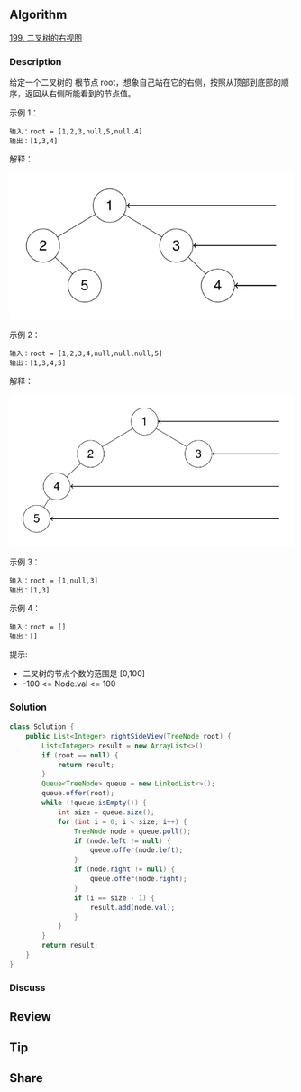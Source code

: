 ## Algorithm

[199. 二叉树的右视图](https://leetcode.cn/problems/binary-tree-right-side-view/description/?envType=study-plan-v2&envId=top-100-liked)

### Description

给定一个二叉树的 根节点 root，想象自己站在它的右侧，按照从顶部到底部的顺序，返回从右侧所能看到的节点值。

示例 1：

```
输入：root = [1,2,3,null,5,null,4]
输出：[1,3,4]
```

解释：

![](assets/20250424-39dd54c3.png)


示例 2：

```
输入：root = [1,2,3,4,null,null,null,5]
输出：[1,3,4,5]
```

解释：

![](assets/20250424-fcd3754f.png)

示例 3：

```
输入：root = [1,null,3]
输出：[1,3]
```

示例 4：

```
输入：root = []
输出：[]
```

提示:

- 二叉树的节点个数的范围是 [0,100]
- -100 <= Node.val <= 100

### Solution

```java
class Solution {
    public List<Integer> rightSideView(TreeNode root) {
        List<Integer> result = new ArrayList<>();
        if (root == null) {
            return result;
        }
        Queue<TreeNode> queue = new LinkedList<>();
        queue.offer(root);
        while (!queue.isEmpty()) {
            int size = queue.size();
            for (int i = 0; i < size; i++) {
                TreeNode node = queue.poll();
                if (node.left != null) {
                    queue.offer(node.left);
                }
                if (node.right != null) {
                    queue.offer(node.right);
                }
                if (i == size - 1) {
                    result.add(node.val);
                }
            }
        }
        return result;
    }
}
```

### Discuss

## Review


## Tip


## Share

